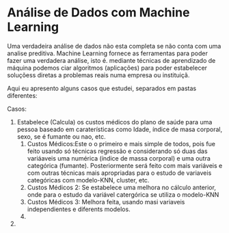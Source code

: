 # Análise de Dados com Machine Learning
 
Uma verdadeira análise de dados não esta completa se não conta com uma analise preditiva. Machine Learning fornece as ferramentas para poder fazer uma verdadera análise, isto é. mediante técnicas de aprendizado de máquina podemos ciar algoritmos (aplicações) para poder estabelecer soluçõess diretas a problemas reais numa empresa ou instituiçã. 

Aqui eu apresento alguns casos que estudei, separados em pastas diferentes:

Casos:

1. Estabelece (Calcula) os custos médicos do plano de saúde para uma pessoa baseado em caraterísticas como Idade, índice de masa corporal, sexo, se é fumante ou nao, etc. 
    1. Custos Médicos:Este o o primeiro e mais simple de todos, pois fue feito usando só técnicas regressão e considerando só duas das variáaveis uma numérica (índice de massa corporal) e uma outra categórica (fumante). Posteriormente será feito com mais variáveis e com outras técnicas mais apropriadas para o estudo de variaveis categóricas com modelo-KNN, cluster, etc.  
    2. Custos Médicos 2: Se estabelece uma melhora no cálculo anterior, onde para o estudo da variável catergórica se utiliza o modelo-KNN
    3. Custos Médicos 3: Melhora feita, usando masi variaveis independientes e diferents modelos.
    4.
2. 


